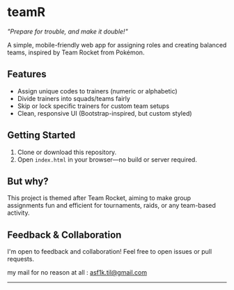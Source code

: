 # teamR
*"Prepare for trouble, and make it double!"*

A simple, mobile-friendly web app for assigning roles and creating balanced teams, inspired by Team Rocket from Pokémon.

## Features
- Assign unique codes to trainers (numeric or alphabetic)
- Divide trainers into squads/teams fairly
- Skip or lock specific trainers for custom team setups
- Clean, responsive UI (Bootstrap-inspired, but custom styled)

## Getting Started
1. Clone or download this repository.
2. Open `index.html` in your browser—no build or server required.

## But why?
This project is themed after Team Rocket, aiming to make group assignments fun and efficient for tournaments, raids, or any team-based activity.

## Feedback & Collaboration
I'm open to feedback and collaboration! Feel free to open issues or pull requests.

my mail for no reason at all : asf1k.til@gmail.com

---

